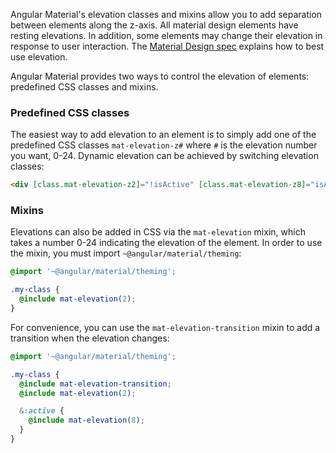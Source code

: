 Angular Material's elevation classes and mixins allow you to add separation between elements along
the z-axis. All material design elements have resting elevations. In addition, some elements may
change their elevation in response to user interaction. The
[Material Design spec](https://material.io/guidelines/material-design/elevation-shadows.html)
explains how to best use elevation.

Angular Material provides two ways to control the elevation of elements: predefined CSS classes
and mixins.

### Predefined CSS classes

The easiest way to add elevation to an element is to simply add one of the predefined CSS classes
`mat-elevation-z#` where `#` is the elevation number you want, 0-24. Dynamic elevation can be
achieved by switching elevation classes:

```html
<div [class.mat-elevation-z2]="!isActive" [class.mat-elevation-z8]="isActive"></div>
```

<!-- example(elevation-overview) -->

### Mixins

Elevations can also be added in CSS via the `mat-elevation` mixin, which takes a number 0-24
indicating the elevation of the element. In order to use the mixin, you must import
`~@angular/material/theming`:

```scss
@import '~@angular/material/theming';

.my-class {
  @include mat-elevation(2);
}
```

For convenience, you can use the `mat-elevation-transition` mixin to add a transition when the
elevation changes:

```scss
@import '~@angular/material/theming';

.my-class {
  @include mat-elevation-transition;
  @include mat-elevation(2);

  &:active {
    @include mat-elevation(8);
  }
}
```
